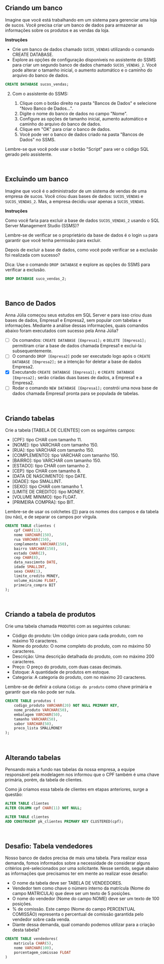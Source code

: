 ## Criando um banco
Imagine que você está trabalhando em um sistema para gerenciar uma loja de sucos. Você precisa criar um banco de dados para armazenar as informações sobre os produtos e as vendas da loja.

**Instruções**

- Crie um banco de dados chamado `SUCOS_VENDAS` utilizando o comando CREATE DATABASE.
- Explore as opções de configuração disponíveis no assistente do SSMS para criar um segundo banco de dados chamado `SUCOS_VENDAS_2`. Você pode alterar o tamanho inicial, o aumento automático e o caminho do arquivo do banco de dados.

``` sql
CREATE DATABASE sucos_vendas;
```

2. Com o assistente do SSMS:

    1. Clique com o botão direito na pasta "Bancos de Dados" e selecione "Novo Banco de Dados...".
    2. Digite o nome do banco de dados no campo "Nome".
    3. Configure as opções de tamanho inicial, aumento automático e caminho do arquivo do banco de dados.
    4. Clique em "OK" para criar o banco de dados.
    5. Você pode ver o banco de dados criado na pasta "Bancos de Dados" no SSMS.

Lembre-se que você pode usar o botão "Script" para ver o código SQL gerado pelo assistente.

<br>

## Excluindo um banco
Imagine que você é o administrador de um sistema de vendas de uma empresa de sucos. Você criou duas bases de dados: `SUCOS_VENDAS` e `SUCOS_VENDAS_2`. Mas, a empresa decidiu usar apenas a `SUCOS_VENDAS`.

**Instruções**

Como você faria para excluir a base de dados `SUCOS_VENDAS_2` usando o SQL Server Management Studio (SSMS)?

Lembre-se de verificar se o proprietário da base de dados é o login `sa` para garantir que você tenha permissão para excluir.

Depois de excluir a base de dados, como você pode verificar se a exclusão foi realizada com sucesso?

Dica: Use o comando `DROP DATABASE` e explore as opções do SSMS para verificar a exclusão.

``` sql
DROP DATABASE suco_vendas_2;
```

<br>

## Banco de Dados
Anna Júlia começou seus estudos em SQL Server e para isso criou duas bases de dados, Empresa1 e Empresa2, sem popular com tabelas e informações. Mediante a análise dessas informações, quais comandos abaixo foram executados com sucesso pela Anna Júlia?

- [ ] Os comandos: `CREATE DATABASE [Empresa1];` e `DELETE [Empresa1];` permitiram criar a base de dados chamada Empresa1 e excluí-la subsequentemente.
- [ ] O comando `DROP [Empresa2]` pode ser executado logo após o `CREATE DATABASE [Empresa2];` se a intenção for deletar a base de dados Empresa2.
- [x] Executando `CREATE DATABASE [Empresa1];` e `CREATE DATABASE [Empresa2];` serão criadas duas bases de dados, a Empresa1 e a Empresa2.
- [ ] Rodar o comando `NEW DATABASE [Empresa1];` constrói uma nova base de dados chamada Empresa1 pronta para se populada de tabelas.

<br>

## Criando tabelas
Crie a tabela [TABELA DE CLIENTES] com os seguintes campos:

- [CPF]: tipo CHAR com tamanho 11.
- [NOME]: tipo VARCHAR com tamanho 150.
- [RUA]: tipo VARCHAR com tamanho 150.
- [COMPLEMENTO]: tipo VARCHAR com tamanho 150.
- [BAIRRO]: tipo VARCHAR com tamanho 150.
- [ESTADO]: tipo CHAR com tamanho 2.
- [CEP]: tipo CHAR com tamanho 8.
- [DATA DE NASCIMENTO]: tipo DATE.
- [IDADE]: tipo SMALLINT.
- [SEXO]: tipo CHAR com tamanho 1.
- [LIMITE DE CREDITO]: tipo MONEY.
- [VOLUME MINIMO]: tipo FLOAT.
- [PRIMEIRA COMPRA]: tipo BIT.

Lembre-se de usar os colchetes ([]) para os nomes dos campos e da tabela (ou não), e de separar os campos por vírgula.

``` sql
CREATE TABLE clientes (
	cpf CHAR(11),
	nome VARCHAR(150),
	rua VARCHAR(150),
	complemento VARCHAR(150),
	bairro VARCHAR(150),
	estado CHAR(2),
	cep CHAR(8),
	data_nascimnto DATE,
	idade SMALLINT,
	sexo CHAR(1),
	limite_credito MONEY,
	volume_minimo FLOAT,
	primeira_compra BIT
);
```

<br>

## Criando a tabela de produtos
Crie uma tabela chamada `PRODUTOS` com as seguintes colunas:

- Código do produto: Um código único para cada produto, com no máximo 10 caracteres.
- Nome do produto: O nome completo do produto, com no máximo 50 caracteres.
- Descrição: Uma descrição detalhada do produto, com no máximo 200 caracteres.
- Preço: O preço do produto, com duas casas decimais.
- Estoque: A quantidade de produtos em estoque.
- Categoria: A categoria do produto, com no máximo 20 caracteres.

Lembre-se de definir a coluna `Código do produto` como chave primária e garantir que ela não pode ser nula.

``` sql
CREATE TABLE produtos (
	codigo_produto VARCHAR(20) NOT NULL PRIMARY KEY, 
	nome_produto VARCHAR(50), 
	embalagem VARCHAR(50), 
	tamanho VARCHAR(50), 
	sabor VARCHAR(50), 
	preco_lista SMALLMONEY
);
```

<br>

## Alterando tabelas
Pensando mais a fundo nas tabelas da nossa empresa, a equipe responsável pela modelagem nos informou que o CPF também é uma chave primária, porém, da tabela de clientes.

Como já criamos essa tabela de clientes em etapas anteriores, surge a questão: 

``` sql
ALTER TABLE clientes
ALTER COLUMN cpf CHAR(11) NOT NULL;

ALTER TABLE clientes
ADD CONSTRAINT pk_clientes PRIMARY KEY CLUSTERED(cpf);
```

<br>

## Desafio: Tabela vendedores
Nosso banco de dados precisa de mais uma tabela. Para realizar essa demanda, fomos informados sobre a necessidade de considerar alguns critérios pré-selecionados por uma solicitante. Nesse sentido, segue abaixo as informações que precisamos ter em mente ao realizar esse desafio:

- O nome da tabela deve ser TABELA DE VENDEDORES.
- Vendedor tem como chave o número interno da matrícula (Nome do campo MATRICULA) que deve ser um texto de 5 posições.
- O nome do vendedor (Nome do campo NOME) deve ser um texto de 100 posições.
- % de comissão. Este campo (Nome do campo PERCENTUAL COMISSÃO) representa o percentual de comissão garantida pelo vendedor sobre cada venda.
- Diante dessa demanda, qual comando podemos utilizar para a criação desta tabela?

``` sql
CREATE TABLE vendedores(
	matricula CHAR(5),
	nome VARCHAR(100),
	porcentagem_comissao FLOAT
)
```
